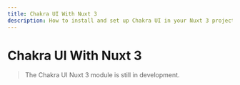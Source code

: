 ```yaml
---
title: Chakra UI With Nuxt 3
description: How to install and set up Chakra UI in your Nuxt 3 project
---
```


# Chakra UI With Nuxt 3

> The Chakra UI Nuxt 3 module is still in development. 
